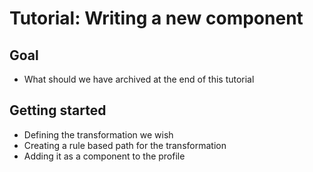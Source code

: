 # Tutorial: Writing a new component

## Goal

- What should we have archived at the end of this tutorial

## Getting started

- Defining the transformation we wish
- Creating a rule based path for the transformation
- Adding it as a component to the profile
